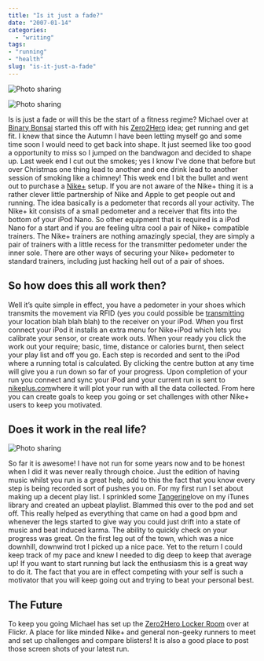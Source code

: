 ```yaml
---
title: "Is it just a fade?"
date: "2007-01-14"
categories:
  - "writing"
tags:
- "running"
- "health"
slug: "is-it-just-a-fade"
---
```


![Photo sharing][image-1]

![Photo sharing][image-2]

Is is just a fade or will this be the start of a fitness regime? Michael over at [Binary Bonsai][1] started this off with his [Zero2Hero][2] idea; get running and get fit. I knew that since the Autumn I have been letting myself go and some time soon I would need to get back into shape. It just seemed like too good a opportunity to miss so I jumped on the bandwagon and decided to shape up. Last week end I cut out the smokes; yes I know I’ve done that before but over Christmas one thing lead to another and one drink lead to another session of smoking like a chimney! This week end I bit the bullet and went out to purchase a [Nike+][3] setup. If you are not aware of the Nike+ thing it is a rather clever little partnership of Nike and Apple to get people out and running. The idea basically is a pedometer that records all your activity. The Nike+ kit consists of a small pedometer and a receiver that fits into the bottom of your iPod Nano. So other equipment that is required is a iPod Nano for a start and if you are feeling ultra cool a pair of Nike+ compatible trainers. The Nike+ trainers are nothing amazingly special, they are simply a pair of trainers with a little recess for the transmitter pedometer under the inner sole. There are other ways of securing your Nike+ pedometer to standard trainers, including just hacking hell out of a pair of shoes.

## So how does this all work then?

Well it’s quite simple in effect, you have a pedometer in your shoes which transmits the movement via RFID (yes you could possible be [transmitting][4] your location blah blah blah) to the receiver on your iPod. When you first connect your iPod it installs an extra menu for Nike+iPod which lets you calibrate your sensor, or create work outs. When your ready you click the work out your require; basic, time, distance or calories burnt, then select your play list and off you go. Each step is recorded and sent to the iPod where a running total is calculated. By clicking the centre button at any time will give you a run down so far of your progress. Upon completion of your run you connect and sync your iPod and your current run is sent to [nikeplus.com][5]where it will plot your run with all the data collected. From here you can create goals to keep you going or set challenges with other Nike+ users to keep you motivated.

## Does it work in the real life?

![Photo sharing][image-3]

So far it is awesome! I have not run for some years now and to be honest when I did it was never really through choice. Just the edition of having music whilst you run is a great help, add to this the fact that you know every step is being recorded sort of pushes you on. For my first run I set about making up a decent play list. I sprinkled some [Tangerine][6]love on my iTunes library and created an upbeat playlist. Blammed this over to the pod and set off. This really helped as everything that came on had a good bpm and whenever the legs started to give way you could just drift into a state of music and beat induced karma. The ability to quickly check on your progress was great. On the first leg out of the town, which was a nice downhill, downwind trot I picked up a nice pace. Yet to the return I could keep track of my pace and knew I needed to dig deep to keep that average up! If you want to start running but lack the enthusiasm this is a great way to do it. The fact that you are in effect competing with your self is such a motivator that you will keep going out and trying to beat your personal best.

## The Future

To keep you going Michael has set up the [Zero2Hero Locker Room][7] over at Flickr. A place for like minded Nike+ and general non-geeky runners to meet and set up challenges and compare blisters! It is also a good place to post those screen shots of your latest run.

[1]:	https://binarybonsai.com/
[2]:	https://binarybonsai.com/tag/zero2hero
[3]:	https://www.apple.com/uk/ipod/nike/
[4]:	https://www.wired.com/news/culture/0,72202-0.html
[5]:	https://www.nike.com/nikeplus/
[6]:	https://www.potionfactory.com/tangerine/
[7]:	https://www.flickr.com/groups/87184948@N00/

[image-1]:	/images/357256010.jpg
[image-2]:	/images/357258741.jpg
[image-3]:	/images/356163579.jpg
